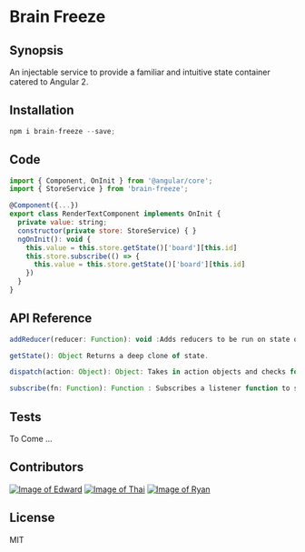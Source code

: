 # Brain Freeze
## Synopsis
An injectable service to provide a familiar and intuitive state container catered to Angular 2.
## Installation
```js
npm i brain-freeze --save;
```
## Code
```js
import { Component, OnInit } from '@angular/core';
import { StoreService } from 'brain-freeze';

@Component({...})
export class RenderTextComponent implements OnInit {
  private value: string;
  constructor(private store: StoreService) { }
  ngOnInit(): void {
    this.value = this.store.getState()['board'][this.id]
    this.store.subscribe(() => {
      this.value = this.store.getState()['board'][this.id]
    })
  }
}
```
## API Reference
```js
addReducer(reducer: Function): void :Adds reducers to be run on state on invokation of DISPATCH.  

getState(): Object Returns a deep clone of state.

dispatch(action: Object): Object: Takes in action objects and checks for lock related commands before running state through reducers.

subscribe(fn: Function): Function : Subscribes a listener function to state changes and returns a function to unsubscribe the same listener function.
```
## Tests
To Come ...
## Contributors
[![Image of Edward](https://avatars3.githubusercontent.com/u/10620846?v=3&s=190)](https://github.com/Eviscerare)
[![Image of Thai](https://avatars3.githubusercontent.com/u/20631126?v=3&s=190)](https://github.com/soleiluwedu)
[![Image of Ryan](https://avatars1.githubusercontent.com/u/18267769?v=3&s=190)](https://github.com/ryanbas21)
## License
MIT

